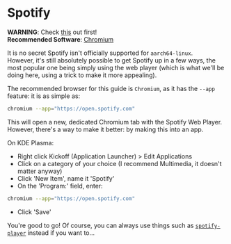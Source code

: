 # Spotify

**WARNING**: Check [this](./widevine.md) out first!\
**Recommended Software**: [Chromium](https://search.nixos.org/packages?channel=25.05&show=chromium&query=chromium)

It is no secret Spotify isn't officially supported for `aarch64-linux`.\
However, it's still absolutely possible to get Spotify up in a few ways, the most popular one being simply using the web player (which is what we'll be doing here, using a trick to make it more appealing).

The recommended browser for this guide is `Chromium`, as it has the `--app` feature: it is as simple as:
```bash
chromium --app="https://open.spotify.com"
```

This will open a new, dedicated Chromium tab with the Spotify Web Player. However, there's a way to make it better:  by making this into an app.

On KDE Plasma:
- Right click Kickoff (Application Launcher) > Edit Applications
- Click on a category of your choice (I recommend Multimedia, it doesn't matter anyway)
- Click 'New Item', name it 'Spotify'
- On the 'Program:' field, enter:
```bash
chromium --app="https://open.spotify.com"
```
- Click 'Save'

You're good to go! Of course, you can always use things such as [```spotify-player```](https://github.com/aome510/spotify-player) instead if you want to...